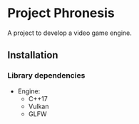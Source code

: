 Project Phronesis
=================

A project to develop a video game engine.

## Installation

### Library dependencies
* Engine:
  * C++17
  * Vulkan
  * GLFW
